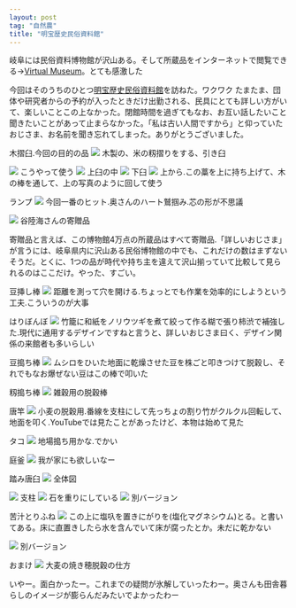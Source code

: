 ```yaml
---
layout: post
tag: "自然農"
title: "明宝歴史民俗資料館"
---
```



岐阜には民俗資料博物館が沢山ある。そして所蔵品をインターネットで閲覧できる→<a href="http://dac.gijodai.ac.jp/vm/virtual_museum/index.html" target="_blank">Virtual Museum</a>。とても感激した


今回はそのうちのひとつ<a href="http://dac.gijodai.ac.jp/vm/virtual_museum/sanpo/5/p1.htm" target="_blank">明宝歴史民俗資料館</a>を訪ねた。ワクワク
たまたま、団体や研究者からの予約が入ったときだけ出勤される、民具にとても詳しい方がいて、楽しいことこの上なかった。閉館時間を過ぎてもなお、お互い話したいこと聞きたいことがあって止まらなかった。「私は古い人間ですから」と仰っていたおじさま、お名前を聞き忘れてしまった。ありがとうございました。


木摺臼.今回の目的の品
<img src="http://farm6.staticflickr.com/5529/10687695323_13d42fd4bd.jpg">
木製の、米の籾摺りをする、引き臼

<img src="http://farm4.staticflickr.com/3798/10687697453_6986e22604.jpg">
こうやって使う

<img src="http://farm8.staticflickr.com/7449/10687705853_d4b84b4eb9.jpg">
上臼の中

<img src="http://farm8.staticflickr.com/7329/10687701573_713e0001a5.jpg">
下臼

<img src="http://farm6.staticflickr.com/5494/10687506434_7260909ee7.jpg">
上から.この藁を上に持ち上げて、木の棒を通して、上の写真のように回して使う


ランプ
<img src="http://farm8.staticflickr.com/7454/10687518746_24272384f7.jpg">
今回一番のヒット.奥さんのハート鷲掴み.芯の形が不思議

<img src="http://farm6.staticflickr.com/5481/10687516736_4097ae8104.jpg">
谷陸海さんの寄贈品


寄贈品と言えば、この博物館4万点の所蔵品はすべて寄贈品.「詳しいおじさま」が言うには、岐阜県内に沢山ある民俗博物館の中でも、これだけの数はまずないそうだ。とくに、1つの品が時代や持ち主を違えて沢山揃っていて比較して見られるのはここだけ。やった、すごい。


豆挿し棒
<img src="http://farm6.staticflickr.com/5475/10687690433_c1603fa45c.jpg">
距離を測って穴を開ける.ちょっとでも作業を効率的にしようという工夫.こういうのが大事


はりぼんぼ
<img src="http://farm6.staticflickr.com/5533/10687495094_7fb3f17af0.jpg">
竹籠に和紙をノリウツギを煮て絞って作る糊で張り柿渋で補強した.現代に通用するデザインですねと言うと、詳しいおじさま曰く、デザイン関係の来館者も多いらしい


豆搗ち棒
<img src="http://farm4.staticflickr.com/3709/10687495546_081b79689d.jpg">
ムシロをひいた地面に乾燥させた豆を株ごと叩きつけて脱穀し、それでもなお爆ぜない豆はこの棒で叩いた


籾搗ち棒
<img src="http://farm8.staticflickr.com/7394/10687490354_56ec55dd7f.jpg">
雑穀用の脱穀棒


唐竿
<img src="http://farm8.staticflickr.com/7302/10687439155_7e216c25b3.jpg">
小麦の脱穀用.番線を支柱にして先っちょの割り竹がクルクル回転して、地面を叩く.YouTubeでは見たことがあったけど、本物は始めて見た


タコ
<img src="http://farm6.staticflickr.com/5542/10687671063_4f4f9c3d86.jpg">
地場搗ち用かな.でかい


庭釜
<img src="http://farm6.staticflickr.com/5496/10687518704_dcd665b712.jpg">
我が家にも欲しいなー


踏み唐臼
<img src="http://farm4.staticflickr.com/3674/10687532866_0b260a45cb.jpg">
全体図

<img src="http://farm4.staticflickr.com/3797/10687527544_947e64ae8a.jpg">
支柱

<img src="http://farm3.staticflickr.com/2817/10687486065_e3df9d11b7.jpg">
石を重りにしている

<img src="http://farm4.staticflickr.com/3771/10687526466_fbd078c2d5.jpg">
別バージョン


苦汁とりふね
<img src="http://farm3.staticflickr.com/2888/10687728663_164d5d56cc.jpg">
この上に塩叺を置きにがりを(塩化マグネシウム)とる。と書いてある。床に直置きしたら水を含んでいて床が腐ったとか。未だに乾かない

<img src="http://farm6.staticflickr.com/5528/10687535616_ce0059b153.jpg">
別バージョン


おまけ
<img src="http://farm4.staticflickr.com/3773/10688182155_eea0acb9ce.jpg">
大麦の焼き穂脱穀の仕方



いやー。面白かったー。これまでの疑問が氷解していったわー。奥さんも田舎暮らしのイメージが膨らんだみたいでよかったわー


　